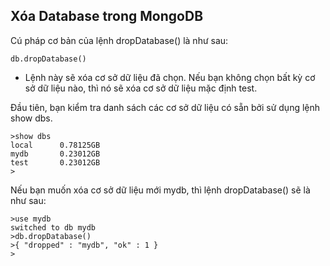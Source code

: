 
## Xóa Database trong MongoDB

Cú pháp cơ bản của lệnh dropDatabase() là như sau:
```roomsql
db.dropDatabase()
```
- Lệnh này sẽ xóa cơ sở dữ liệu đã chọn. Nếu bạn không chọn bất kỳ cơ sở dữ liệu nào, thì nó sẽ xóa cơ sở dữ liệu mặc định test.


Đầu tiên, bạn kiểm tra danh sách các cơ sở dữ liệu có sẵn bởi sử dụng lệnh show dbs.
```roomsql
>show dbs
local      0.78125GB
mydb       0.23012GB
test       0.23012GB
>
```


Nếu bạn muốn xóa cơ sở dữ liệu mới mydb, thì lệnh dropDatabase() sẽ là như sau:
```roomsql
>use mydb
switched to db mydb
>db.dropDatabase()
>{ "dropped" : "mydb", "ok" : 1 }
>
```











